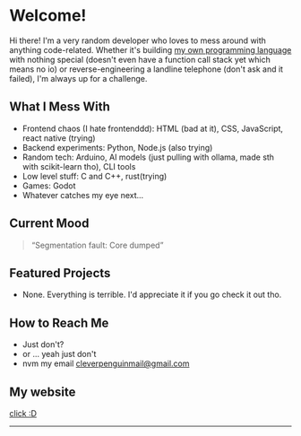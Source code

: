 # Welcome!

Hi there! I'm a very random developer who loves to mess around with anything code-related. Whether it's building [my own programming language](https://github.com/PenguinCre8te/Penguinlang) with nothing special (doesn't even have a function call stack yet which means no io) or reverse-engineering a landline telephone (don't ask and it failed), I'm always up for a challenge.

## What I Mess With
- Frontend chaos (I hate frontenddd): HTML (bad at it), CSS, JavaScript, react native (trying)
- Backend experiments: Python, Node.js (also trying)
- Random tech: Arduino, AI models (just pulling with ollama, made sth with scikit-learn tho), CLI tools
- Low level stuff: C and C++, rust(trying)
- Games: Godot
- Whatever catches my eye next...

## Current Mood
> “Segmentation fault: Core dumped”

## Featured Projects
- None. Everything is terrible. I'd appreciate it if you go check it out tho.

## How to Reach Me
- Just don't?
- or ... yeah just don't
- nvm my email cleverpenguinmail@gmail.com

## My website
[click :D](https://penguincre8te.pythonanywhere.com/)

---

